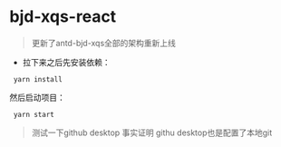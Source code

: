 # bjd-xqs-react
> 更新了antd-bjd-xqs全部的架构重新上线

* 拉下来之后先安装依赖：
```
 yarn install
```
然后启动项目：
```
 yarn start
```

> 测试一下github desktop
> 事实证明 githu desktop也是配置了本地git